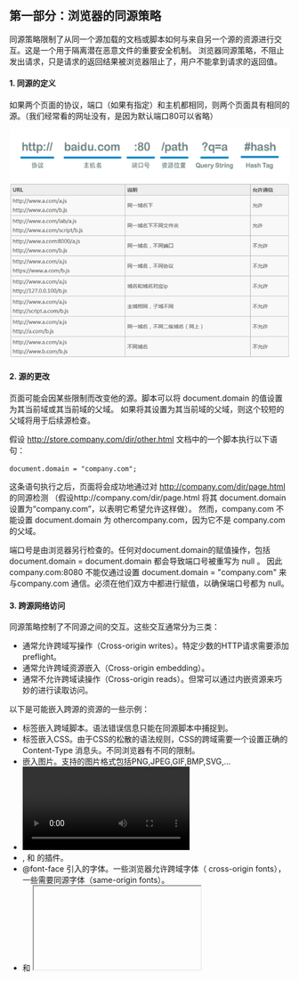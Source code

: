 ## 第一部分：浏览器的同源策略

同源策略限制了从同一个源加载的文档或脚本如何与来自另一个源的资源进行交互。这是一个用于隔离潜在恶意文件的重要安全机制。
浏览器同源策略，不阻止发出请求，只是请求的返回结果被浏览器阻止了，用户不能拿到请求的返回值。

#### 1. 同源的定义

如果两个页面的协议，端口（如果有指定）和主机都相同，则两个页面具有相同的源。（我们经常看的网址没有，是因为默认端口80可以省略）

<img src='co1.png'>
<img src='co2.png'>

#### 2. 源的更改

页面可能会因某些限制而改变他的源。脚本可以将 document.domain 的值设置为其当前域或其当前域的父域。
如果将其设置为其当前域的父域，则这个较短的父域将用于后续源检查。

假设 http://store.company.com/dir/other.html 文档中的一个脚本执行以下语句：

`document.domain = "company.com";`

这条语句执行之后，页面将会成功地通过对 http://company.com/dir/page.html 的同源检测
（假设http://company.com/dir/page.html 将其 document.domain 设置为“company.com”，以表明它希望允许这样做）。
然而，company.com 不能设置 document.domain 为 othercompany.com，因为它不是 company.com 的父域。

端口号是由浏览器另行检查的。任何对document.domain的赋值操作，包括 document.domain = document.domain 都会导致端口号被重写为 null 。
因此 company.com:8080 不能仅通过设置 document.domain = "company.com" 来与company.com 通信。必须在他们双方中都进行赋值，以确保端口号都为 null。

#### 3. 跨源网络访问

同源策略控制了不同源之间的交互。这些交互通常分为三类：

- 通常允许跨域写操作（Cross-origin writes）。特定少数的HTTP请求需要添加 preflight。
- 通常允许跨域资源嵌入（Cross-origin embedding）。
- 通常不允许跨域读操作（Cross-origin reads）。但常可以通过内嵌资源来巧妙的进行读取访问。

以下是可能嵌入跨源的资源的一些示例：

- <script src="..."></script> 标签嵌入跨域脚本。语法错误信息只能在同源脚本中捕捉到。
- <link rel="stylesheet" href="..."> 标签嵌入CSS。由于CSS的松散的语法规则，CSS的跨域需要一个设置正确的Content-Type 消息头。不同浏览器有不同的限制。
- <img>嵌入图片。支持的图片格式包括PNG,JPEG,GIF,BMP,SVG,...
- <video> 和 <audio>嵌入多媒体资源。
- <object>, <embed> 和 <applet> 的插件。
- @font-face 引入的字体。一些浏览器允许跨域字体（ cross-origin fonts），一些需要同源字体（same-origin fonts）。
- <frame> 和 <iframe> 载入的任何资源。站点可以使用X-Frame-Options消息头来阻止这种形式的跨域交互。

总结：iframe、script、img、video、object、embed、link标签允许垮域引用资源
ajax、cookie、localstorage等被限制(（1） Cookie、LocalStorage 和 IndexDB 无法读取。（2） DOM 无法获得。（3） AJAX 请求不能发送。)


## 第二部分：跨域/跨源

#### 一 前后台跨域

###### 1.CORS (Cross-Origin Resource Sharing)

跨域资源共享标准新增了一组 HTTP 首部字段，允许服务器声明哪些源站通过浏览器有权限访问哪些资源。
另外，规范要求，对那些可能对服务器数据产生副作用的 HTTP 请求方法（特别是 GET 以外的 HTTP 请求，或者搭配某些 MIME 类型的 POST 请求），
浏览器必须首先使用 OPTIONS 方法发起一个预检请求（preflight request），从而获知服务端是否允许该跨域请求。
服务器确认允许之后，才发起实际的 HTTP 请求。
在预检请求的返回中，服务器端也可以通知客户端，是否需要携带身份凭证（包括 Cookies 和 HTTP 认证相关数据）。

简而言之, 浏览器不再一味禁止跨域访问, 而是检查目的站点的响应头域, 进而判断是否允许当前站点访问。
通常, 服务器使用以下的这些响应头域用来通知浏览器:
Response headers[edit]
```
Access-Control-Allow-Origin
Access-Control-Allow-Credentials
Access-Control-Allow-Methods
Access-Control-Allow-Headers
Access-Control-Expose-Headers
Access-Control-Max-Age
```

- 普通跨域请求：服务端只设置Access-Control-Allow-Origin即可，前端无须设置。
- 若要带cookie请求：前后端都需要设置。由于同源策略的限制，所读取的cookie为跨域请求接口所在域的cookie，而非当前页。
- 优缺点：
  - 目前，所有浏览器都支持该功能(IE8+：IE8/9需要使用XDomainRequest对象来支持CORS）)，CORS也已经成为主流的跨域解决方案。
  - 整个CORS通信过程，都是浏览器自动完成，不需要用户参与。
  - 对于开发者来说，CORS通信与同源的AJAX通信没有差别，代码完全一样。
  - 浏览器一旦发现AJAX请求跨源，就会自动添加一些附加的头信息，有时还会多出一次附加的请求，但用户不会有感觉。
  - CORS与JSONP的使用目的相同，但是比JSONP更强大。JSONP只支持GET请求，CORS支持所有类型的HTTP请求。
  - JSONP的优势在于支持老式浏览器，以及可以向不支持CORS的网站请求数据。
  - CORS 解决方案相对于JSONP 更加灵活，而且支持POST请求，是跨域的根源性解决方案。
- 兼容性：CORS是W3C中一项较新的方案，所以部分浏览器还没有对其进行支持或者完美支持，详情可移至 http://www.w3.org/TR/cors/ 
- 安全问题：CORS提供了一种跨域请求方案，但没有为安全访问提供足够的保障机制，如果你需要信息的绝对安全，不要依赖CORS当中的权限制度，应当使用更多其它的措施来保障，比如OAuth2。

**简单请求**

某些请求不会触发 CORS 预检请求。本文称这样的请求为“简单请求”（请注意，该术语并不属于 Fetch （其中定义了 CORS）规范）。
若请求满足所有下述条件，则该请求可视为“简单请求”：

- 使用下列方法之一：
  - GET
  - HEAD
  - POST

- Fetch 规范定义了对 CORS 安全的首部字段集合，不得人为设置该集合之外的其他首部字段。该集合为：
  - Accept
  - Accept-Language
  - Content-Language
  - Content-Type （需要注意额外的限制）
  - DPR
  - Downlink
  - Save-Data
  - Viewport-Width
  - Width

- Content-Type 的值仅限于下列三者之一： 
  - text/plain
  - multipart/form-data
  - application/x-www-form-urlencoded

- 请求中的任意XMLHttpRequestUpload 对象均没有注册任何事件监听器；XMLHttpRequestUpload 对象可以使用 XMLHttpRequest.upload 属性访问。
- 请求中没有使用 ReadableStream 对象。


###### 2.Jsonp

通常为了减轻web服务器的负载，我们把js、css，img等静态资源分离到另一台独立域名的服务器上，
在html页面中再通过相应的标签从不同域名下加载静态资源，而被浏览器允许，基于此原理，我们可以通过动态创建script，再请求一个带参网址实现跨域通信。
jsonp正是利用这个特性来实现的。 

**原理：**

1、JS(Ajax) 跨域请求资源会被限制。但是在页面中，script 标签跨域时，却是没有限制的

*（frame，img同理凡是拥有”src”这个属性的标签都拥有跨域的能力，比如<script>、<img>、<iframe>
*所以在远程服务器上设法把数据装进js格式的文件里，供客户端调用和进一步处理即实现跨域）。
  
2、我们通过，script的src属性，请求服务器，并通过参数（如：？callback=foo，foo为本地一个执行的方法）告诉服务器返回指定格式的JS脚本，并将数据封装在此脚本中。 

3、服务器再配合客户端返回一段脚本（如：* foo({“id”: 123, “name” : 张三, “age”: 17});* ），其实返回的就是一个 客户端本地的一个可执行的方法,将要返回的 数据封装在了参数 里。 

4、恰巧我们已经知道一种叫做JSON的纯字符数据格式可以简洁的描述复杂数据，更妙的是JSON还被js原生支持，所以在客户端几乎可以随心所欲的处理这种格式的数据

5、跨域服务器上动态生成的js格式文件（一般以JSON为后缀），显而易见，服务器之所以要动态生成JSON文件，目的就在于把客户端需要的数据装入进去。

6、客户端在对JSON文件调用成功之后，通过对参数的处理也就获得了自己所需的数据，这种获取远程数据的方式看起来非常像AJAX，但其实并不一样。

7、为了便于客户端使用数据，逐渐形成了一种非正式传输协议，人们把它称作JSONP，
该协议的一个要点就是允许用户传递一个callback参数给服务端，然后服务端返回数据时会将这个callback参数作为函数名来包裹住JSON数据，
这样客户端就可以随意定制自己的函数来自动处理返回数据了。jsonp的核心是动态添加 script标签 来调用服务器提供的js脚本。


**注意：**
服务器返回数据的格式是JSONP格式，而不是单纯的JSON。

返回的是一段JS脚本（客户端的一个可执行的方法，参数为JSON 格式的数据，是要返回的数据）。

如果单纯的返回JSON数据，虽然客户端也能看数据，但是却会报错，不能执行请求成功的回调函数。

服务器端需要将字符串拼接转义，键名 需要使用双引号string str = "foo({\"staus\":\"world\"})";

**JSONP的局限性**

JSONP 方式，固然方便强大。但是他的局限性在于，它无法完成POST请求。即是我们将type改为post，在发送请求时，依然会是以Get的方式。
可能会出现 414 请求url过长错误码 https://kb.cnblogs.com/page/139725/

**优缺点：**

1.	JSONP是服务器与客户端跨源通信的常用方法。最大特点就是简单适用，老式浏览器全部支持，服务器改造非常小。

2.	只能实现get一种请求、不安全 容易遭到xss攻击。（在百度搜索时，会发现百度调用也是通过jsonp来实现的。）

**JSON(JavaScript Object Notation)和JSONP(JSON with Padding)虽然只有一个字母的差别，但其实他们根本不是一回事儿：**

JSON是一种基于文本的数据交换方式（不支持跨域），而JSONP是一种依靠开发人员的聪明才智创造出的一种非官方跨域数据交互协议。一个是描述信息的格式，一个是信息传递双方约定的方法。



###### 3. Nginx反向代理

**反向代理**（Reverse Proxy）方式是指以代理服务器来接受internet上的连接请求，然后将请求转发给内部网络上的服务器，并将从服务器上得到的结果返回给internet上请求连接的客户端，此时代理服务器对外就表现为一个反向代理服务器。

反向代理是为服务端服务的，反向代理可以帮助服务器接收来自客户端的请求，帮助服务器做请求转发，负载均衡等。

反向代理对服务端是透明的，对我们是非透明的，即我们并不知道自己访问的是代理服务器，而服务器知道反向代理在为他服务。
nginx解决跨域的原理
例如：
前端server的域名为：fe.server.com
后端服务的域名为：dev.server.com
现在我在fe.server.com对dev.server.com发起请求一定会出现跨域。

现在我们只需要启动一个nginx服务器，将server_name设置为fe.server.com,然后设置相应的location以拦截前端需要跨域的请求，最后将请求代理回dev.server.com。如下面的配置：

```
server {
        listen  80;
        server_name  fe.server.com;
        location / {
                proxy_pass dev.server.com;
        }
}
```

这样可以完美绕过浏览器的同源策略：fe.server.com访问nginx的fe.server.com属于同源访问，而nginx对服务端转发的请求不会触发浏览器的同源策略。

**代理跨域的原理：**
同源策略是浏览器的安全策略，不是HTTP协议的一部分。服务器端调用HTTP接口只是使用HTTP协议，不会执行JS脚本，不需要同源策略，也就不存在跨越问题。

#### 二 非同源页面间跨域

###### 1.Iframe

类似Jsonp，Iframe跨域也是建立在页面中，iframe 标签跨域没有限制的基础上。
通过两个非同源页面中分别嵌套一个同源页面，两个同源页面间通信再通过postMessage方法和message事件监听来实现非同源页面间的通信。
这里同源页面的通信方式又有很多，，，具体看这里：https://juejin.im/post/5ca04406f265da30ac219ccc

*PostMessage跨域漏洞： https://sec.xiaomi.com/article/24*

###### 2.Websocket
通过建立websocket连接实现非同源页面间通信

#### 三 不同跨域方法的比较

1.	document.domain+iframe
应用范围：这种办法只能解决主域相同而子域不同，且是iframe形式的跨域；
存在问题：安全性，当一个站点（b.a.com）被攻击后，另一个站点（c.a.com）会引起安全漏洞。

2.	JSONP
应用范围：因为是基于script标签，所有只能进行GET请求
存在问题：存在安全性问题，可被注入可执行的js代码（callback=alert(1)）, 对于这个问题，只能通过外界的字符串过滤来解决，如禁止callback中传入括号，使用正则去除左右括号，callback=callback.replace(/\(/g,"")，callback=callback.replace(/\)/g,"")

3.	CORS
给被访问方设置Access-Control-Allow-Origin，如在php文件头部写入header('Access-Control-Allow-Origin:http://a.com:8080'),表示允许来自源http://a.com:8080的请求。这是跨域AJAX请求的根本解决方法。相比JSONP只能发GET请求，CORS允许任何类型的请求。但是IE10及以下IE版本不支持。

4.	HTML5 postMessage
这是HTML5的新功能，用postMessage支持基于web的实时消息传递。

5.	利用iframe和location.hash
这个方法比较绕，原理是利用location.hash来传值。url中#号及其后面的内容就是location.hash,改变hash的值页面并不会刷新，所以可以利用hash值来进行数据传递。
这种方法缺点也很多，诸如数据直接暴露在了url中，数据容量和类型都有限等。

6.	利用window.name
主要利用window.name值不随url改变而改变，只要当前页面没被关闭，window.name的值就不会改变。

#### 四 补充&扩展

- iframe限制
可以访问同域资源, 可读写;
访问跨域页面时, 只读.

- Ajax限制
Ajax 的限制比 iframe 限制更严.

同域资源可读写;
跨域请求会直接被浏览器拦截.(chrome下跨域请求不会发起, 其他浏览器一般是可发送跨域请求, 但响应被浏览器拦截)

- Script限制
script并无跨域限制, 这是因为script标签引入的文件不能够被客户端的 js 获取到, 不会影响到原页面的安全, 
因此script标签引入的文件没必要遵循浏览器的同源策略. 相反, ajax 加载的文件内容可被客户端 js 获取到, 引入的文件内容可能会泄漏或者影响原页面安全, 
故, ajax必须遵循同源策略.

